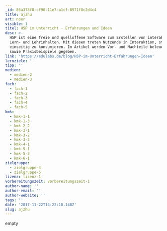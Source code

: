 ```yaml
---
_id: 86a378f0-cf90-11e7-a1cf-8971f8c2d4c4
title: ajzhu
art: noer
visible: 1
titel: H5P im Unterricht - Erfahrungen und Ideen
desc: >-
  H5P ist eine freie und quelloffene Software zum Erstellen von interaktiven
  Lern- und Lehrinhalten. Mit diesen treten Nutzende in Interaktion, statt sie
  einseitig zu konsumieren. Im Artikel werden Vor- und Nachteile beleuchtet
  sowie Praxisbeispiele gegeben.
link: 'https://edulabs.de/blog/H5P-im-Unterricht-Erfahrungen-Ideen'
lernziele: ''
tipp: ''
medien:
  - medien-2
  - medien-3
fach:
  - fach-1
  - fach-2
  - fach-3
  - fach-4
  - fach-5
kmk:
  - kmk-1-1
  - kmk-1-3
  - kmk-2-2
  - kmk-3-1
  - kmk-3-2
  - kmk-3-3
  - kmk-4-1
  - kmk-5-1
  - kmk-5-2
  - kmk-6-1
zielgruppe:
  - zielgruppe-4
  - zielgruppe-5
lizenz: lizenz-1
vorbereitungszeit: vorbereitungszeit-1
author-name: ''
author-email: ''
author-website: ''
tags: ''
date: '2017-11-22T14:22:10.148Z'
slug: ajzhu
---
```

empty
